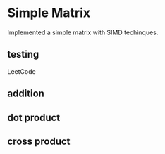 # Simple Matrix 

Implemented a simple matrix with SIMD techinques. 

## testing

LeetCode 

## addition 

## dot product 

## cross product 



